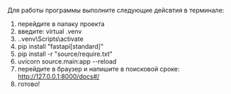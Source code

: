 Для работы программы выполните следующие дейсвтия в терминале:
1) перейдите в папаку проекта
2) введите: virtual .venv
3) .\.venv\Scripts\activate
4) pip install "fastapi[standard]"
5) pip install -r "source/require.txt"
6) uvicorn source.main:app --reload
7) перейдите в браузер и напишите в поисковой сроке: http://127.0.0.1:8000/docs#/
8) готово!

